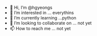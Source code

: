 - 👋 Hi, I’m @hgyeongs
- 👀 I’m interested in ... everythins
- 🌱 I’m currently learning ...python
- 💞️ I’m looking to collaborate on ... not yet
- 📫 How to reach me ... not yet

<!---
hgyeongs/hgyeongs is a ✨ special ✨ repository because its `README.md` (this file) appears on your GitHub profile.
You can click the Preview link to take a look at your changes.
--->
